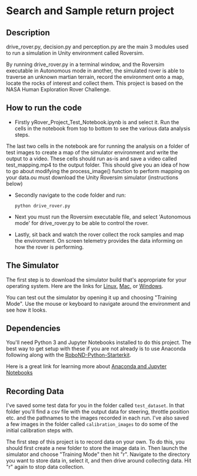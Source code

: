 # Search and Sample return project

## Description

drive_rover.py, decision.py and perception.py are the main 3 modules used to run a simulation in Unity environment called Roversim. 

By running drive_rover.py in a terminal window, and the Roversim executable in Autonomous mode in another, the simulated rover is able to traverse an unknown martian terrain, record the environment onto a map, locate the rocks of interest and collect them. This project is based on the NASA Human Exploration Rover Challenge. 

## How to run the code

- Firstly yRover_Project_Test_Notebook.ipynb is and select it. Run the cells in the notebook from top to bottom to see the various data analysis steps.

The last two cells in the notebook are for running the analysis on a folder of test images to create a map of the simulator environment and write the output to a video. These cells should run as-is and save a video called test_mapping.mp4 to the output folder. This should give you an idea of how to go about modifying the process_image() function to perform mapping on your data.ou must download the Unity Roversim simulator (instructions below)
- Secondly navigate to the code folder and run:

      python drive_rover.py
      
- Next you must run the Roversim executable file, and select 'Autonomous mode' for drive_rover.py to be able to control the rover.
- Lastly, sit back and watch the rover collect the rock samples and map the environment. On screen telemetry provides the data informing on how the rover is performing.

## The Simulator
The first step is to download the simulator build that's appropriate for your operating system.  Here are the links for [Linux](https://s3-us-west-1.amazonaws.com/udacity-robotics/Rover+Unity+Sims/Linux_Roversim.zip), [Mac](	https://s3-us-west-1.amazonaws.com/udacity-robotics/Rover+Unity+Sims/Mac_Roversim.zip), or [Windows](https://s3-us-west-1.amazonaws.com/udacity-robotics/Rover+Unity+Sims/Windows_Roversim.zip).  

You can test out the simulator by opening it up and choosing "Training Mode".  Use the mouse or keyboard to navigate around the environment and see how it looks.

## Dependencies
You'll need Python 3 and Jupyter Notebooks installed to do this project.  The best way to get setup with these if you are not already is to use Anaconda following along with the [RoboND-Python-Starterkit](https://github.com/ryan-keenan/RoboND-Python-Starterkit). 


Here is a great link for learning more about [Anaconda and Jupyter Notebooks](https://classroom.udacity.com/courses/ud1111)

## Recording Data
I've saved some test data for you in the folder called `test_dataset`.  In that folder you'll find a csv file with the output data for steering, throttle position etc. and the pathnames to the images recorded in each run.  I've also saved a few images in the folder called `calibration_images` to do some of the initial calibration steps with.  

The first step of this project is to record data on your own.  To do this, you should first create a new folder to store the image data in.  Then launch the simulator and choose "Training Mode" then hit "r".  Navigate to the directory you want to store data in, select it, and then drive around collecting data.  Hit "r" again to stop data collection.
